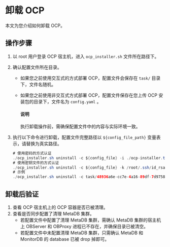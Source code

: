 # 卸载 OCP

本文为您介绍如何卸载 OCP。

## 操作步骤

1. 以 root 用户登录 OCP 宿主机，进入 `ocp_installer.sh` 文件所在路径下。

2. 确认配置文件所在目录。

    * 如果您之前使用交互式的方式部署 OCP，配置文件会保存在 `task/` 目录下，文件名随机。
    * 如果您之前使用非交互式方式部署 OCP，配置文件保存在您上传 OCP 安装包的目录下，文件名为 `config.yaml` 。

        <main id="notice" type='explain'>
        <h4>说明</h4>
        <p>执行卸载操作前，需确保配置文件中的内容与实际环境一致。</p>
        </main>

3. 执行以下命令进行卸载，配置文件完整路径以 `${config_file_path}` 变量表示，请替换为真实路径。

   ```java
   # 使用密码的方式认证
   ./ocp_installer.sh uninstall -c ${config_file} -i ./ocp-installer.tar.gz
   # 使用密钥文件的方式认证
   ./ocp_installer.sh uninstall -c ${config_file} -k /root/.ssh/id_rsa -i ./ocp-installer.tar.gz
   # 示例
   ./ocp_installer.sh uninstall -c task/48936a6e-cc7e-4a16-89df-7d97584fa925.yaml -k /root/.ssh/id_rsa -i ./ocp-installer.tar.gz
   ```

## 卸载后验证

1. 查看 OCP 宿主机上的 OCP 容器是否已被清理。
2. 查看是否同步配置了清理 MetaDB 集群。
    * 若配置文件中配置了清理 MetaDB 集群，需确认 MetaDB 集群的宿主机上 OBServer 和 OBProxy 进程已不存在，并确保目录已被清空。
    * 若配置文件中未配置清理 MetaDB 集群，只需确认 MetaDB 和 MonitorDB 的 database 已被 drop 掉即可。

